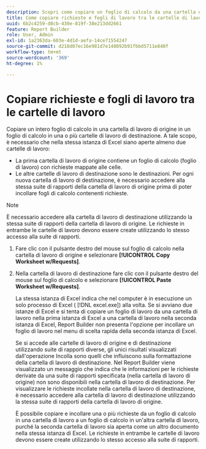 ```yaml
---
description: Scopri come copiare un foglio di calcolo da una cartella di lavoro di origine a una o più cartelle di lavoro di destinazione.
title: Come copiare richieste e fogli di lavoro tra le cartelle di lavoro
uuid: 6b2c4259-d8cb-430e-819f-38e213dd2661
feature: Report Builder
role: User, Admin
exl-id: 1a2363da-603e-4d1d-aefa-14ce71554247
source-git-commit: d218d07ec16e981d7e148092b91fbbd5711e840f
workflow-type: tm+mt
source-wordcount: '369'
ht-degree: 1%

---
```


# Copiare richieste e fogli di lavoro tra le cartelle di lavoro

Copiare un intero foglio di calcolo in una cartella di lavoro di origine in un foglio di calcolo in una o più cartelle di lavoro di destinazione. A tale scopo, è necessario che nella stessa istanza di Excel siano aperte almeno due cartelle di lavoro:
* La prima cartella di lavoro di origine contiene un foglio di calcolo (foglio di lavoro) con richieste mappate alle celle.
* Le altre cartelle di lavoro di destinazione sono le destinazioni. Per ogni nuova cartella di lavoro di destinazione, è necessario accedere alla stessa suite di rapporti della cartella di lavoro di origine prima di poter incollare fogli di calcolo contenenti richieste.

>[!NOTE]
>
>È necessario accedere alla cartella di lavoro di destinazione utilizzando la stessa suite di rapporti della cartella di lavoro di origine. Le richieste in entrambe le cartelle di lavoro devono essere create utilizzando lo stesso accesso alla suite di rapporti.

1. Fare clic con il pulsante destro del mouse sul foglio di calcolo nella cartella di lavoro di origine e selezionare **[!UICONTROL Copy Worksheet w/Requests]**.
1. Nella cartella di lavoro di destinazione fare clic con il pulsante destro del mouse sul foglio di calcolo e selezionare **[!UICONTROL Paste Worksheet w/Requests]**.

   La stessa istanza di Excel indica che nel computer è in esecuzione un solo processo di Excel ( [!DNL excel.exe]) alla volta. Se si avviano due istanze di Excel e si tenta di copiare un foglio di lavoro da una cartella di lavoro nella prima istanza di Excel a una cartella di lavoro nella seconda istanza di Excel, Report Builder non presenta l&#39;opzione per incollare un foglio di lavoro nel menu di scelta rapida della seconda istanza di Excel.

   Se si accede alle cartelle di lavoro di origine e di destinazione utilizzando suite di rapporti diverse, gli unici risultati visualizzati dall&#39;operazione Incolla sono quelli che influiscono sulla formattazione della cartella di lavoro di destinazione. Nel Report Builder viene visualizzato un messaggio che indica che le informazioni per le richieste derivate da una suite di rapporti specificata (nella cartella di lavoro di origine) non sono disponibili nella cartella di lavoro di destinazione. Per visualizzare le richieste incollate nella cartella di lavoro di destinazione, è necessario accedere alla cartella di lavoro di destinazione utilizzando la stessa suite di rapporti della cartella di lavoro di origine.

   È possibile copiare e incollare una o più richieste da un foglio di calcolo in una cartella di lavoro a un foglio di calcolo in un&#39;altra cartella di lavoro, purché la seconda cartella di lavoro sia aperta come un altro documento nella stessa istanza di Excel. Le richieste in entrambe le cartelle di lavoro devono essere create utilizzando lo stesso accesso alla suite di rapporti.
